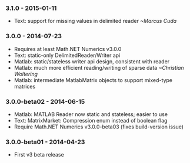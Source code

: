 ### 3.1.0 - 2015-01-11
* Text: support for missing values in delimited reader *~Marcus Cuda*

### 3.0.0 - 2014-07-23
* Requires at least Math.NET Numerics v3.0.0
* Text: static-only DelimitedReader/Writer api
* Matlab: static/stateless writer api design, consistent with reader
* Matlab: much more efficient reading/writing of sparse data *~Christian Woltering*
* Matlab: intermediate MatlabMatrix objects to support mixed-type matrices

### 3.0.0-beta02 - 2014-06-15
* Matlab: MATLAB Reader now static and stateless; easier to use
* Text: MatrixMarket: Compression enum instead of boolean flag
* Require Math.NET Numerics v3.0.0-beta03 (fixes build-version issue)

### 3.0.0-beta01 - 2014-04-23
* First v3 beta release
